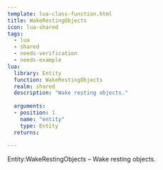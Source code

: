 ```yaml
---
template: lua-class-function.html
title: WakeRestingObjects
icon: lua-shared
tags:
  - lua
  - shared
  - needs-verification
  - needs-example
lua:
  library: Entity
  function: WakeRestingObjects
  realm: shared
  description: "Wake resting objects."
  
  arguments:
  - position: 1
    name: "entity"
    type: Entity
  returns:
    
---
```


<div class="lua__search__keywords">
Entity:WakeRestingObjects &#x2013; Wake resting objects.
</div>
